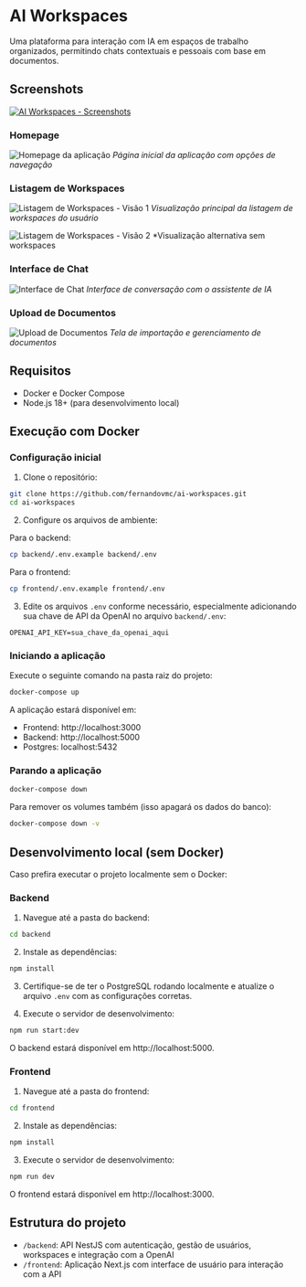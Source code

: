 # AI Workspaces

Uma plataforma para interação com IA em espaços de trabalho organizados, permitindo chats contextuais e pessoais com base em documentos.

## Screenshots

[![AI Workspaces - Screenshots](https://i.imgur.com/mgSjHQh.jpg)](https://imgur.com/a/mgSjHQh)

### Homepage
![Homepage da aplicação](https://imgur.com/G5f3SZC)
*Página inicial da aplicação com opções de navegação*

### Listagem de Workspaces
![Listagem de Workspaces - Visão 1](https://imgur.com/8jmVaex)
*Visualização principal da listagem de workspaces do usuário*

![Listagem de Workspaces - Visão 2](https://imgur.com/OGzjRK4)
*Visualização alternativa sem workspaces

### Interface de Chat
![Interface de Chat](https://imgur.com/mcOUQXo)
*Interface de conversação com o assistente de IA*

### Upload de Documentos
![Upload de Documentos](https://imgur.com/uHsLZx5)
*Tela de importação e gerenciamento de documentos*

## Requisitos

- Docker e Docker Compose
- Node.js 18+ (para desenvolvimento local)

## Execução com Docker

### Configuração inicial

1. Clone o repositório:
```bash
git clone https://github.com/fernandovmc/ai-workspaces.git
cd ai-workspaces
```

2. Configure os arquivos de ambiente:

Para o backend:
```bash
cp backend/.env.example backend/.env
```

Para o frontend:
```bash
cp frontend/.env.example frontend/.env
```

3. Edite os arquivos `.env` conforme necessário, especialmente adicionando sua chave de API da OpenAI no arquivo `backend/.env`:
```
OPENAI_API_KEY=sua_chave_da_openai_aqui
```

### Iniciando a aplicação

Execute o seguinte comando na pasta raiz do projeto:

```bash
docker-compose up
```

A aplicação estará disponível em:
- Frontend: http://localhost:3000
- Backend: http://localhost:5000
- Postgres: localhost:5432

### Parando a aplicação

```bash
docker-compose down
```

Para remover os volumes também (isso apagará os dados do banco):
```bash
docker-compose down -v
```

## Desenvolvimento local (sem Docker)

Caso prefira executar o projeto localmente sem o Docker:

### Backend

1. Navegue até a pasta do backend:
```bash
cd backend
```

2. Instale as dependências:
```bash
npm install
```

3. Certifique-se de ter o PostgreSQL rodando localmente e atualize o arquivo `.env` com as configurações corretas.

4. Execute o servidor de desenvolvimento:
```bash
npm run start:dev
```

O backend estará disponível em http://localhost:5000.

### Frontend

1. Navegue até a pasta do frontend:
```bash
cd frontend
```

2. Instale as dependências:
```bash
npm install
```

3. Execute o servidor de desenvolvimento:
```bash
npm run dev
```

O frontend estará disponível em http://localhost:3000.

## Estrutura do projeto

- `/backend`: API NestJS com autenticação, gestão de usuários, workspaces e integração com a OpenAI
- `/frontend`: Aplicação Next.js com interface de usuário para interação com a API
